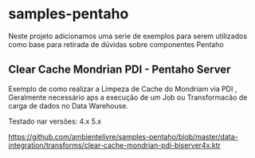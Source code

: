 # samples-pentaho
Neste projeto adicionamos uma serie de exemplos para serem utilizados como base para retirada de dúvidas sobre componentes Pentaho


## Clear Cache Mondrian PDI - Pentaho Server
  Exemplo de como realizar a Limpeza de Cache do Mondriam via PDI , Geralmente necessário aps a execução de um Job ou Transformacão de carga de dados no Data Warehouse.
  
  Testado nar versões:
  4.x
  5.x
  
  https://github.com/ambientelivre/samples-pentaho/blob/master/data-integration/transforms/clear-cache-mondrian-pdi-biserver4x.ktr
  
